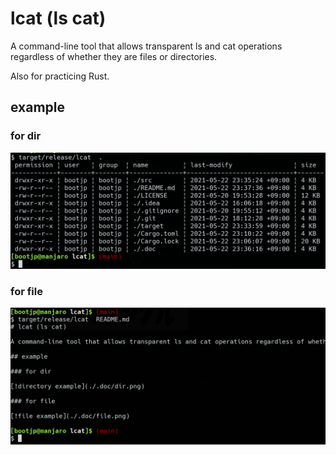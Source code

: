 # lcat (ls cat)

A command-line tool that allows transparent ls and cat operations regardless of whether they are files or directories.

Also for practicing Rust.

## example

### for dir

![directory example](.doc/dir.png)

### for file

![file example](.doc/file.png)
